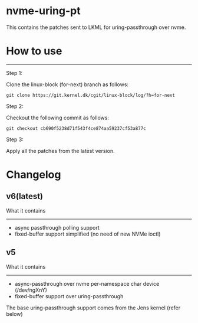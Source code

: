 # nvme-uring-pt

This contains the patches sent to LKML for uring-passthrough over nvme.

# How to use
**********
Step 1:

Clone the linux-block (for-next) branch as follows:
```
git clone https://git.kernel.dk/cgit/linux-block/log/?h=for-next

```
Step 2:

Checkout the following commit as follows:
```
git checkout cb690f5238d71f543f4ce874aa59237cf53a877c
```

Step 3:

Apply all the patches from the latest version.

# Changelog
## v6(latest)
What it contains
****************
- async passthrough polling support
- fixed-buffer support simplified (no need of new NVMe ioctl)


## v5
What it contains
****************
- async-passthrough over nvme per-namespace char device (/dev/ngXnY)
- fixed-buffer support over uring-passthrough

The base uring-passthrough support comes from the Jens kernel (refer below)



